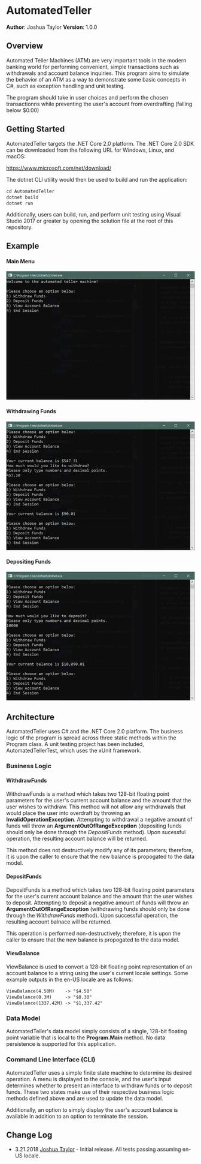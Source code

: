 # AutomatedTeller

**Author**: Joshua Taylor
**Version**: 1.0.0

## Overview

Automated Teller Machines (ATM) are very important tools in the modern banking
world for performing convenient, simple transactions such as withdrawals and
account balance inquiries. This program aims to simulate the behavior of an ATM
as a way to demonstrate some basic concepts in C#, such as exception handling
and unit testing.

The program should take in user choices and perform the chosen transactionns
while preventing the user's account from overdrafting (falling below $0.00)

## Getting Started

AutomatedTeller targets the .NET Core 2.0 platform. The .NET Core 2.0 SDK can
be downloaded from the following URL for Windows, Linux, and macOS:

https://www.microsoft.com/net/download/

The dotnet CLI utility would then be used to build and run the application:

    cd AutomatedTeller
    dotnet build
    dotnet run

Additionally, users can build, run, and perform unit testing using Visual
Studio 2017 or greater by opening the solution file at the root of this
repository.

## Example

#### Main Menu ####
![Main Menu Screenshot](/assets/menuScreenshot.JPG)
#### Withdrawing Funds ####
![Withdrawing Funds Screenshot](/assets/withdrawScreenshot.JPG)
#### Depositing Funds ####
![Depositing Funds Screenshot](/assets/depositScreenshot.JPG)

## Architecture

AutomatedTeller uses C# and the .NET Core 2.0 platform. The business logic
of the program is spread across three static methods within the Program class.
A unit testing project has been included, AutomatedTellerTest, which uses
the xUnit framework.

### Business Logic

#### WithdrawFunds ####

WithdrawFunds is a method which takes two 128-bit floating point parameters
for the user's current account balance and the amount that the user wishes
to withdraw. This method will not allow any withdrawals that would place
the user into overdraft by throwing an **InvalidOperationException**. Attempting
to withdrawal a negative amount of funds will throw an
**ArgumentOutOfRangeException** (depositing funds should only be done through
the *DepositFunds* method). Upon sucessful operation, the resulting account
balance will be returned.

This method does not destructively modify any of its parameters; therefore,
it is upon the caller to ensure that the new balance is propogated to the
data model.

#### DepositFunds ####

DepositFunds is a method which takes two 128-bit floating point parameters
for the user's current account balance and the amount that the user wishes
to deposit. Attempting to deposit a negative amount of funds will throw an
**ArgumentOutOfRangeException** (withdrawing funds should only be done through
the *WithdrawFunds* method). Upon successful operation, the resulting
account balnace will be returned.

This operation is performed non-destructively; therefore, it
is upon the caller to ensure that the new balance is propogated to the
data model.

#### ViewBalance ####

ViewBalance is used to convert a 128-bit floating point representation of
an account balance to a string using the user's current locale settings.
Some example outputs in the en-US locale are as follows:

    ViewBalance(4.50M)    -> "$4.50"
    ViewBalance(0.3M)     -> "$0.30"
    ViewBalance(1337.42M) -> "$1,337.42"

### Data Model

AutomatedTeller's data model simply consists of a single, 128-bit floating
point variable that is local to the **Program.Main** method. No data
persistence is supported for this application.

### Command Line Interface (CLI)

AutomatedTeller uses a simple finite state machine to determine its desired
operation. A menu is displayed to the console, and the user's input determines
whether to present an interface to withdraw funds or to deposit funds. These
two states make use of their respective business logic methods defined above
and are used to update the data model.

Additionally, an option to simply display the user's account balance is
available in addition to an option to terminate the session.

## Change Log

* 3.21.2018 [Joshua Taylor](mailto:taylor.joshua88@gmail.com) - Initial
release. All tests passing assuming en-US locale.
